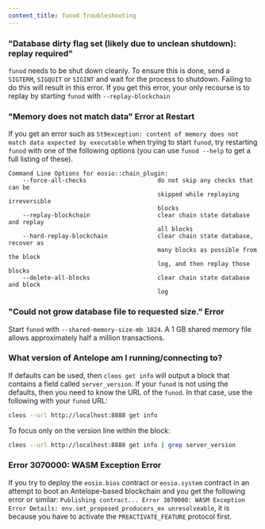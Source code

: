 ```yaml
---
content_title: funod Troubleshooting
---
```


### "Database dirty flag set (likely due to unclean shutdown): replay required"

`funod` needs to be shut down cleanly. To ensure this is done, send a `SIGTERM`, `SIGQUIT` or `SIGINT` and wait for the process to shutdown. Failing to do this will result in this error. If you get this error, your only recourse is to replay by starting `funod` with `--replay-blockchain`

### "Memory does not match data" Error at Restart

If you get an error such as `St9exception: content of memory does not match data expected by executable` when trying to start `funod`, try restarting `funod` with one of the following options (you can use `funod --help` to get a full listing of these).

```
Command Line Options for eosio::chain_plugin:
    --force-all-checks                    do not skip any checks that can be
                                          skipped while replaying irreversible
                                          blocks
    --replay-blockchain                   clear chain state database and replay
                                          all blocks
    --hard-replay-blockchain              clear chain state database, recover as
                                          many blocks as possible from the block
                                          log, and then replay those blocks
    --delete-all-blocks                   clear chain state database and block
                                          log
```

### "Could not grow database file to requested size." Error

Start `funod` with `--shared-memory-size-mb 1024`. A 1 GB shared memory file allows approximately half a million transactions.

### What version of Antelope am I running/connecting to?

If defaults can be used, then `cleos get info` will output a block that contains a field called `server_version`.  If your `funod` is not using the defaults, then you need to know the URL of the `funod`. In that case, use the following with your `funod` URL:

```sh
cleos --url http://localhost:8888 get info
```

To focus only on the version line within the block:

```sh
cleos --url http://localhost:8888 get info | grep server_version
```

### Error 3070000: WASM Exception Error

If you try to deploy the `eosio.bios` contract or `eosio.system` contract in an attempt to boot an Antelope-based blockchain and you get the following error or similar: `Publishing contract... Error 3070000: WASM Exception Error Details: env.set_proposed_producers_ex unresolveable`, it is because you have to activate the `PREACTIVATE_FEATURE` protocol first. 
